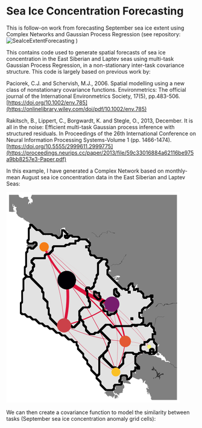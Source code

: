 # Sea Ice Concentration Forecasting
This is follow-on work from forecasting September sea ice extent using Complex Networks and Gaussian Process Regression (see repository: ![SeaIceExtentForecasting](https://github.com/William-gregory/SeaIceExtentForecasting) )

This contains code used to generate spatial forecasts of sea ice concentration in the East Siberian and Laptev seas using multi-task Gaussian Process Regression, in a non-stationary inter-task covariance structure. This code is largely based on previous work by:

Paciorek, C.J. and Schervish, M.J., 2006. Spatial modelling using a new class of nonstationary covariance functions. Environmetrics: The official journal of the International Environmetrics Society, 17(5), pp.483-506. [https://doi.org/10.1002/env.785](https://onlinelibrary.wiley.com/doi/pdf/10.1002/env.785)

Rakitsch, B., Lippert, C., Borgwardt, K. and Stegle, O., 2013, December. It is all in the noise: Efficient multi-task Gaussian process inference with structured residuals. In Proceedings of the 26th International Conference on Neural Information Processing Systems-Volume 1 (pp. 1466-1474). [https://doi.org/10.5555/2999611.2999775](https://proceedings.neurips.cc/paper/2013/file/59c33016884a62116be975a9bb8257e3-Paper.pdf)






In this example, I have generated a Complex Network based on monthly-mean August sea ice concentration data in the East Siberian and Laptev Seas:

![alt text](https://github.com/William-gregory/SeaIceConcentrationForecasting/blob/main/images/network_inputs.png)


We can then create a covariance function to model the similarity between tasks (September sea ice concentration anomaly grid cells):

